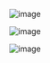 
![image](https://github.com/user-attachments/assets/56c41e05-2309-41d5-ba90-3078e5180208)








![image](https://github.com/user-attachments/assets/8b651a2f-20fd-45e8-8682-228020a59ad3)









![image](https://github.com/user-attachments/assets/e014d61b-2c10-491d-bcf6-45d35de8b132)

